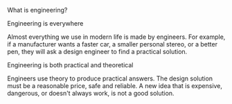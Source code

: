 What is engineering?

Engineering is everywhere

Almost everything we use in modern life is made by engineers. For example, if a manufacturer wants a faster car, a smaller personal stereo, or a better pen, they will ask a design engineer to find a practical solution.

Engineering is both practical and theoretical

Engineers use theory to produce practical answers. The design solution must be a reasonable price, safe and reliable. A new idea that is expensive, dangerous, or doesn't always work, is not a good solution.





